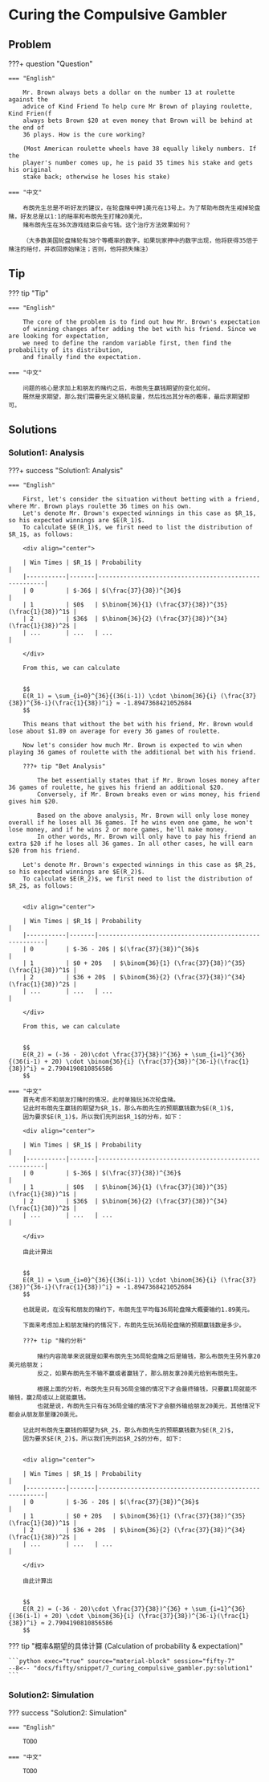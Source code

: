 # Curing the Compulsive Gambler

## Problem

???+ question "Question"

    === "English"

        Mr. Brown always bets a dollar on the number 13 at roulette against the
        advice of Kind Friend To help cure Mr Brown of playing roulette, Kind Frien(f
        always bets Brown $20 at even money that Brown will be behind at the end of
        36 plays. How is the cure working?

        (Most American roulette wheels have 38 equally likely numbers. If the
        player's number comes up, he is paid 35 times his stake and gets his original
        stake back; otherwise he loses his stake)

    === "中文"

        布朗先生总是不听好友的建议，在轮盘赌中押1美元在13号上。为了帮助布朗先生戒掉轮盘赌，好友总是以1:1的赔率和布朗先生打赌20美元，
        赌布朗先生在36次游戏结束后会亏钱。这个治疗方法效果如何？

        （大多数美国轮盘赌轮有38个等概率的数字。如果玩家押中的数字出现，他将获得35倍于赌注的赔付，并收回原始赌注；否则，他将损失赌注）


## Tip

??? tip "Tip"

    === "English"
        
        The core of the problem is to find out how Mr. Brown's expectation 
        of winning changes after adding the bet with his friend. Since we are looking for expectation, 
        we need to define the random variable first, then find the probability of its distribution, 
        and finally find the expectation.

    === "中文"
        
        问题的核心是求加上和朋友的赌约之后，布朗先生赢钱期望的变化如何。
        既然是求期望，那么我们需要先定义随机变量，然后找出其分布的概率，最后求期望即可。


## Solutions

### Solution1: Analysis

???+ success "Solution1: Analysis"

    === "English"

        First, let's consider the situation without betting with a friend, where Mr. Brown plays roulette 36 times on his own.
        Let's denote Mr. Brown's expected winnings in this case as $R_1$, so his expected winnings are $E(R_1)$.
        To calculate $E(R_1)$, we first need to list the distribution of $R_1$, as follows:

        <div align="center">

        | Win Times | $R_1$ | Probability                                           |
        |-----------|-------|-------------------------------------------------------|
        | 0         | $-36$ | $(\frac{37}{38})^{36}$                                |
        | 1         | $0$   | $\binom{36}{1} (\frac{37}{38})^{35} (\frac{1}{38})^1$ |
        | 2         | $36$  | $\binom{36}{2} (\frac{37}{38})^{34} (\frac{1}{38})^2$ |
        | ...       | ...   | ...                                                   |

        </div>

        From this, we can calculate

        
        $$
        E(R_1) = \sum_{i=0}^{36}{(36(i-1)) \cdot \binom{36}{i} (\frac{37}{38})^{36-i}(\frac{1}{38})^i} ≈ -1.8947368421052684
        $$

        This means that without the bet with his friend, Mr. Brown would lose about $1.89 on average for every 36 games of roulette.

        Now let's consider how much Mr. Brown is expected to win when playing 36 games of roulette with the additional bet with his friend.

        ???+ tip "Bet Analysis"

            The bet essentially states that if Mr. Brown loses money after 36 games of roulette, he gives his friend an additional $20. 
            Conversely, if Mr. Brown breaks even or wins money, his friend gives him $20.

            Based on the above analysis, Mr. Brown will only lose money overall if he loses all 36 games. If he wins even one game, he won't lose money, and if he wins 2 or more games, he'll make money.
            In other words, Mr. Brown will only have to pay his friend an extra $20 if he loses all 36 games. In all other cases, he will earn $20 from his friend.
                
        Let's denote Mr. Brown's expected winnings in this case as $R_2$, so his expected winnings are $E(R_2)$.
        To calculate $E(R_2)$, we first need to list the distribution of $R_2$, as follows:


        <div align="center">

        | Win Times | $R_1$ | Probability                                           |
        |-----------|-------|-------------------------------------------------------|
        | 0         | $-36 - 20$ | $(\frac{37}{38})^{36}$                                |
        | 1         | $0 + 20$   | $\binom{36}{1} (\frac{37}{38})^{35} (\frac{1}{38})^1$ |
        | 2         | $36 + 20$  | $\binom{36}{2} (\frac{37}{38})^{34} (\frac{1}{38})^2$ |
        | ...       | ...   | ...                                                   |

        </div>
        
        From this, we can calculate

        
        $$
        E(R_2) = (-36 - 20)\cdot \frac{37}{38})^{36} + \sum_{i=1}^{36}{(36(i-1) + 20) \cdot \binom{36}{i} (\frac{37}{38})^{36-i}(\frac{1}{38})^i} ≈ 2.7904190810856586
        $$

    === "中文"
        首先考虑不和朋友打赌时的情况，此时单独玩36次轮盘赌。
        记此时布朗先生赢钱的期望为$R_1$，那么布朗先生的预期赢钱数为$E(R_1)$,
        因为要求$E(R_1)$，所以我们先列出$R_1$的分布，如下：

        <div align="center">

        | Win Times | $R_1$ | Probability                                           |
        |-----------|-------|-------------------------------------------------------|
        | 0         | $-36$ | $(\frac{37}{38})^{36}$                                |
        | 1         | $0$   | $\binom{36}{1} (\frac{37}{38})^{35} (\frac{1}{38})^1$ |
        | 2         | $36$  | $\binom{36}{2} (\frac{37}{38})^{34} (\frac{1}{38})^2$ |
        | ...       | ...   | ...                                                   |

        </div>

        由此计算出

        
        $$
        E(R_1) = \sum_{i=0}^{36}{(36(i-1)) \cdot \binom{36}{i} (\frac{37}{38})^{36-i}(\frac{1}{38})^i} ≈ -1.8947368421052684
        $$

        也就是说，在没有和朋友的赌约下，布朗先生平均每36局轮盘赌大概要输约1.89美元。

        下面来考虑加上和朋友赌约的情况下，布朗先生玩36局轮盘赌的预期赢钱数是多少。

        ???+ tip "赌约分析"

            赌约内容简单来说就是如果布朗先生36局轮盘赌之后是输钱，那么布朗先生另外拿20美元给朋友；
            反之，如果布朗先生不输不赢或者赢钱了，那么朋友拿20美元给到布朗先生。

            根据上面的分析，布朗先生只有36局全输的情况下才会最终输钱，只要赢1局就能不输钱，赢2局或以上就能赢钱。
            也就是说，布朗先生只有在36局全输的情况下才会额外输给朋友20美元，其他情况下都会从朋友那里赚20美元。
                
        记此时布朗先生赢钱的期望为$R_2$，那么布朗先生的预期赢钱数为$E(R_2)$,
        因为要求$E(R_2)$，所以我们先列出$R_2$的分布, 如下:


        <div align="center">

        | Win Times | $R_1$ | Probability                                           |
        |-----------|-------|-------------------------------------------------------|
        | 0         | $-36 - 20$ | $(\frac{37}{38})^{36}$                                |
        | 1         | $0 + 20$   | $\binom{36}{1} (\frac{37}{38})^{35} (\frac{1}{38})^1$ |
        | 2         | $36 + 20$  | $\binom{36}{2} (\frac{37}{38})^{34} (\frac{1}{38})^2$ |
        | ...       | ...   | ...                                                   |

        </div>
        
        由此计算出

        
        $$
        E(R_2) = (-36 - 20)\cdot \frac{37}{38})^{36} + \sum_{i=1}^{36}{(36(i-1) + 20) \cdot \binom{36}{i} (\frac{37}{38})^{36-i}(\frac{1}{38})^i} ≈ 2.7904190810856586
        $$

        
??? tip "概率&期望的具体计算 (Calculation of probability & expectation)"

    ```python exec="true" source="material-block" session="fifty-7"
    --8<-- "docs/fifty/snippet/7_curing_compulsive_gambler.py:solution1"
    ```





### Solution2: Simulation

??? success "Solution2: Simulation"

    === "English"

        TODO

    === "中文"

        TODO
